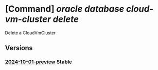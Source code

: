 # [Command] _oracle database cloud-vm-cluster delete_

Delete a CloudVmCluster

## Versions

### [2024-10-01-preview](/Resources/mgmt-plane/L3N1YnNjcmlwdGlvbnMve30vcmVzb3VyY2Vncm91cHMve30vcHJvdmlkZXJzL29yYWNsZS5kYXRhYmFzZS9jbG91ZHZtY2x1c3RlcnMve30=/2024-10-01-preview.xml) **Stable**

<!-- mgmt-plane /subscriptions/{}/resourcegroups/{}/providers/oracle.database/cloudvmclusters/{} 2024-10-01-preview -->
